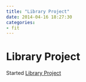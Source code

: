 ```yaml
---
title: "Library Project"
date: 2014-04-16 18:27:30
categories:
- fit
---
```


# Library Project

Started [Library Project](http://scfogle.github.io/liberryproject/)


